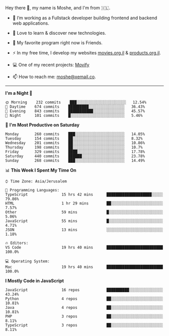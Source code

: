 Hey there 👋, my name is Moshe, and I'm from 🇮🇱.

- :telescope: I’m working as a Fullstack developer building frontend and backend web applications.

- :seedling: Love to learn & discover new technologies.

- 🍿 My favorite program right now is Friends.

- :zap: In my free time, I develop my websites [movies.org.il](https://movies.org.il) & [products.org.il](https://products.org.il).

- 💻 One of my recent projects: [Movify](https://github.com/jewishmoses/movify)

- :mailbox: How to reach me: moshe@xemail.co.

<hr/>

<!--START_SECTION:waka-->
**I'm a Night 🦉** 

```text
🌞 Morning    232 commits    ███░░░░░░░░░░░░░░░░░░░░░░   12.54% 
🌆 Daytime    674 commits    █████████░░░░░░░░░░░░░░░░   36.43% 
🌃 Evening    843 commits    ███████████░░░░░░░░░░░░░░   45.57% 
🌙 Night      101 commits    █░░░░░░░░░░░░░░░░░░░░░░░░   5.46%

```
📅 **I'm Most Productive on Saturday** 

```text
Monday       260 commits    ███░░░░░░░░░░░░░░░░░░░░░░   14.05% 
Tuesday      154 commits    ██░░░░░░░░░░░░░░░░░░░░░░░   8.32% 
Wednesday    201 commits    ██░░░░░░░░░░░░░░░░░░░░░░░   10.86% 
Thursday     198 commits    ██░░░░░░░░░░░░░░░░░░░░░░░   10.7% 
Friday       329 commits    ████░░░░░░░░░░░░░░░░░░░░░   17.78% 
Saturday     440 commits    ██████░░░░░░░░░░░░░░░░░░░   23.78% 
Sunday       268 commits    ███░░░░░░░░░░░░░░░░░░░░░░   14.49%

```


📊 **This Week I Spent My Time On** 

```text
⌚︎ Time Zone: Asia/Jerusalem

💬 Programming Languages: 
TypeScript               15 hrs 42 mins      ████████████████████░░░░░   79.86% 
HTML                     1 hr 29 mins        ██░░░░░░░░░░░░░░░░░░░░░░░   7.57% 
Other                    59 mins             █░░░░░░░░░░░░░░░░░░░░░░░░   5.06% 
JavaScript               55 mins             █░░░░░░░░░░░░░░░░░░░░░░░░   4.71% 
JSON                     13 mins             ░░░░░░░░░░░░░░░░░░░░░░░░░   1.18%

🔥 Editors: 
VS Code                  19 hrs 40 mins      █████████████████████████   100.0%

💻 Operating System: 
Mac                      19 hrs 40 mins      █████████████████████████   100.0%

```

**I Mostly Code in JavaScript** 

```text
JavaScript               16 repos            ██████████░░░░░░░░░░░░░░░   43.24% 
Python                   4 repos             ██░░░░░░░░░░░░░░░░░░░░░░░   10.81% 
Java                     4 repos             ██░░░░░░░░░░░░░░░░░░░░░░░   10.81% 
PHP                      3 repos             ██░░░░░░░░░░░░░░░░░░░░░░░   8.11% 
TypeScript               3 repos             ██░░░░░░░░░░░░░░░░░░░░░░░   8.11%

```



<!--END_SECTION:waka-->
